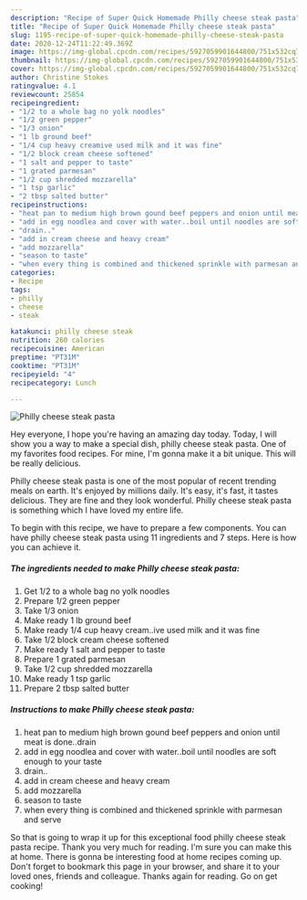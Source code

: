 ```yaml
---
description: "Recipe of Super Quick Homemade Philly cheese steak pasta"
title: "Recipe of Super Quick Homemade Philly cheese steak pasta"
slug: 1195-recipe-of-super-quick-homemade-philly-cheese-steak-pasta
date: 2020-12-24T11:22:49.369Z
image: https://img-global.cpcdn.com/recipes/5927059901644800/751x532cq70/philly-cheese-steak-pasta-recipe-main-photo.jpg
thumbnail: https://img-global.cpcdn.com/recipes/5927059901644800/751x532cq70/philly-cheese-steak-pasta-recipe-main-photo.jpg
cover: https://img-global.cpcdn.com/recipes/5927059901644800/751x532cq70/philly-cheese-steak-pasta-recipe-main-photo.jpg
author: Christine Stokes
ratingvalue: 4.1
reviewcount: 25854
recipeingredient:
- "1/2 to a whole bag no yolk noodles"
- "1/2 green pepper"
- "1/3 onion"
- "1 lb ground beef"
- "1/4 cup heavy creamive used milk and it was fine"
- "1/2 block cream cheese softened"
- "1 salt and pepper to taste"
- "1 grated parmesan"
- "1/2 cup shredded mozzarella"
- "1 tsp garlic"
- "2 tbsp salted butter"
recipeinstructions:
- "heat pan to medium high brown gound beef peppers and onion until meat is done..drain"
- "add in egg noodlea and cover with water..boil until noodles are soft enough to your taste"
- "drain.."
- "add in cream cheese and heavy cream"
- "add mozzarella"
- "season to taste"
- "when every thing is combined and thickened sprinkle with parmesan and serve"
categories:
- Recipe
tags:
- philly
- cheese
- steak

katakunci: philly cheese steak 
nutrition: 260 calories
recipecuisine: American
preptime: "PT31M"
cooktime: "PT31M"
recipeyield: "4"
recipecategory: Lunch

---
```



![Philly cheese steak pasta](https://img-global.cpcdn.com/recipes/5927059901644800/751x532cq70/philly-cheese-steak-pasta-recipe-main-photo.jpg)

Hey everyone, I hope you're having an amazing day today. Today, I will show you a way to make a special dish, philly cheese steak pasta. One of my favorites food recipes. For mine, I'm gonna make it a bit unique. This will be really delicious.

Philly cheese steak pasta is one of the most popular of recent trending meals on earth. It's enjoyed by millions daily. It's easy, it's fast, it tastes delicious. They are fine and they look wonderful. Philly cheese steak pasta is something which I have loved my entire life.




To begin with this recipe, we have to prepare a few components. You can have philly cheese steak pasta using 11 ingredients and 7 steps. Here is how you can achieve it.

<!--inarticleads1-->

##### The ingredients needed to make Philly cheese steak pasta:

1. Get 1/2 to a whole bag no yolk noodles
1. Prepare 1/2 green pepper
1. Take 1/3 onion
1. Make ready 1 lb ground beef
1. Make ready 1/4 cup heavy cream..ive used milk and it was fine
1. Take 1/2 block cream cheese softened
1. Make ready 1 salt and pepper to taste
1. Prepare 1 grated parmesan
1. Take 1/2 cup shredded mozzarella
1. Make ready 1 tsp garlic
1. Prepare 2 tbsp salted butter




<!--inarticleads2-->

##### Instructions to make Philly cheese steak pasta:

1. heat pan to medium high brown gound beef peppers and onion until meat is done..drain
1. add in egg noodlea and cover with water..boil until noodles are soft enough to your taste
1. drain..
1. add in cream cheese and heavy cream
1. add mozzarella
1. season to taste
1. when every thing is combined and thickened sprinkle with parmesan and serve




So that is going to wrap it up for this exceptional food philly cheese steak pasta recipe. Thank you very much for reading. I'm sure you can make this at home. There is gonna be interesting food at home recipes coming up. Don't forget to bookmark this page in your browser, and share it to your loved ones, friends and colleague. Thanks again for reading. Go on get cooking!
